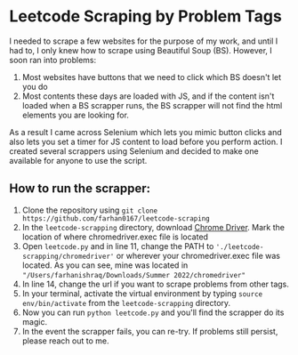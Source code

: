 # Leetcode Scraping by Problem Tags

I needed to scrape a few websites for the purpose of my work, and until I had to, I only knew how to scrape using Beautiful Soup (BS). However, I soon ran into problems:
1. Most websites have buttons that we need to click which BS doesn't let you do
2. Most contents these days are loaded with JS, and if the content isn't loaded when a BS scrapper runs, the BS scrapper will not find the html elements you are looking for. 

As a result I came across Selenium which lets you mimic button clicks and also lets you set a timer for JS content to load before you perform action. I created several scrappers using Selenium and decided to make one available for anyone to use the script. 

## How to run the scrapper:

1. Clone the repository using `git clone https://github.com/farhan0167/leetcode-scraping`
2. In the `leetcode-scrapping` directory, download [Chrome Driver](https://chromedriver.chromium.org/downloads). Mark the location of where chromedriver.exec file is located
3. Open `leetcode.py` and in line 11, change the PATH to ` './leetcode-scrapping/chromedriver' ` or wherever your chromedriver.exec file was located. As you can see, mine was located in `"/Users/farhanishraq/Downloads/Summer 2022/chromedriver"`
4. In line 14, change the url if you want to scrape problems from other tags.
5. In your terminal, activate the virtual environment by typing `source env/bin/activate` from the `leetcode-scrapping` directory. 
6. Now you can run `python leetcode.py` and you'll find the scrapper do its magic. 
7. In the event the scrapper fails, you can re-try. If problems still persist, please reach out to me.

